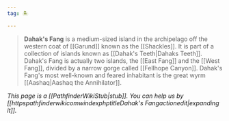 ```yaml
---
tag: 🏝️

---
```

> **Dahak's Fang** is a medium-sized island in the archipelago off the western coat of [[Garund]] known as the [[Shackles]]. It is part of a collection of islands known as [[Dahak's Teeth|Dahaks Teeth]]. Dahak's Fang is actually two islands, the [[East Fang]] and the [[West Fang]], divided by a narrow gorge called [[Fellhope Canyon]]. Dahak's Fang's most well-known and feared inhabitant is the great wyrm [[Aashaq|Aashaq the Annihilator]].



*This page is a [[PathfinderWikiStub|stub]]. You can help us by [[httpspathfinderwikicomwindexphptitleDahak's Fangactionedit|expanding it]].*








